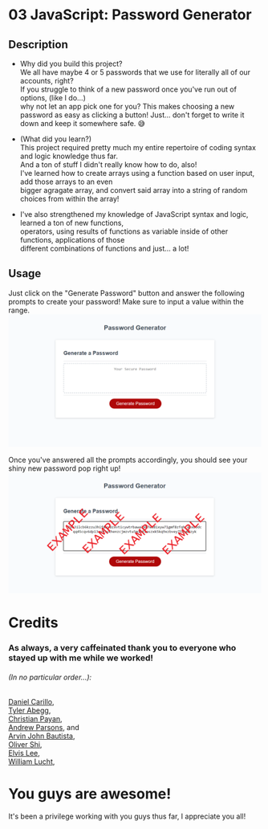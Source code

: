 # 03 JavaScript: Password Generator

## Description

- Why did you build this project?  
We all have maybe 4 or 5 passwords that we use for literally all of our accounts, right?  
If you struggle to think of a new password once you've run out of options, (like I do...)  
why not let an app pick one for you? This makes choosing a new password as easy as clicking a button!
Just... don't forget to write it down and keep it somewhere safe. 😅

- (What did you learn?)  
This project required pretty much my entire repertoire of coding syntax and logic knowledge thus far.  
And a ton of stuff I didn't really know how to do, also!  
I've learned how to create arrays using a function based on user input, add those arrays to an even  
bigger agragate array, and convert said array into a string of random choices from within the array!

- I've also strengthened my knowledge of JavaScript syntax and logic, learned a ton of new functions,  
operators, using results of functions as variable inside of other functions, applications of those  
different combinations of functions and just... a lot!


## Usage
Just click on the "Generate Password" button and answer the following prompts to create your password!
Make sure to input a value within the range.  
![Password generator page](/Assets/pwgenpage.png)

Once you've answered all the prompts accordingly, you should see your shiny new password pop right up!  
![Page with a shiny new random password displayed](/Assets/examplepw.png)

# Credits
### As always, a very caffeinated thank you to everyone who stayed up with me while we worked!  
###### (In no particular order...):  
[Daniel Carillo](https://github.com/DanCarillo93),\
[Tyler Abegg](https://github.com/UnDuhDuhSea),\
[Christian Payan](https://github.com/chrispayan),\
[Andrew Parsons](https://github.com/tvnames), and\
[Arvin John Bautista](https://github.com/irvinek01),\
[Oliver Shi](),\
[Elvis Lee](),\
[William Lucht](https://github.com/d606n6k),  

# You guys are awesome!
It's been a privilege working with you guys thus far, I appreciate you all!
